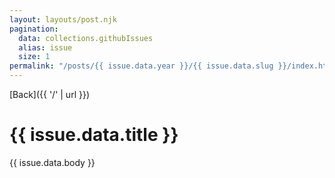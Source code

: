 ```yaml
---
layout: layouts/post.njk
pagination:
  data: collections.githubIssues
  alias: issue
  size: 1
permalink: "/posts/{{ issue.data.year }}/{{ issue.data.slug }}/index.html"
---
```


[Back]({{ '/' | url }})

# {{ issue.data.title }}

{{ issue.data.body }}

